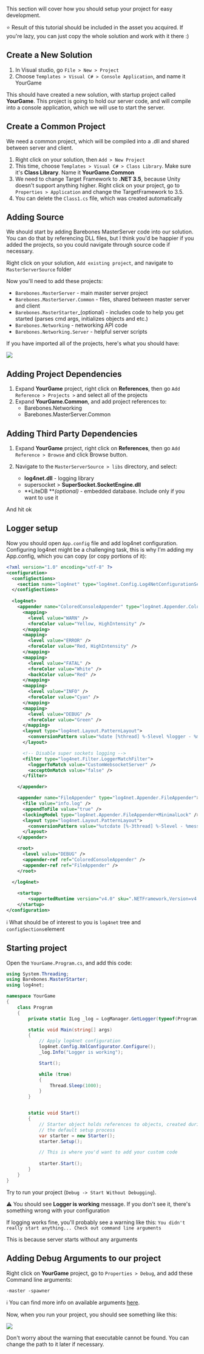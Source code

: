 This section will cover how you should setup your project for easy development. 

:star: Result of this tutorial should be included in the asset you acquired. If you're lazy, you can just copy the whole solution and work with it there :)

## Create a New Solution

1. In Visual studio, go `File > New > Project`
2. Choose `Templates > Visual C# > Console Application`, and name it YourGame

This should have created a new solution, with startup project called **YourGame**. This project is going to hold our server code, and will compile into a console application, which we will use to start the server.

## Create a Common Project

We need a common project, which will be compiled into a .dll and shared between server and client.

1. Right click on your solution, then `Add > New Project`
2. This time, choose `Templates > Visual C# > Class Library`. Make sure it's **Class Library**. Name it **YourGame.Common**
3. We need to change Target Framework to **.NET 3.5**, because Unity doesn't support anything higher. Right click on your project, go to `Properties > Application` and change the TargetFramework to 3.5. 
4. You can delete the `Class1.cs` file, which was created automatically

## Adding Source

We should start by adding Barebones MasterServer code into our solution. You can do that by referencing DLL files, but I think you'd be happier if you added the projects, so you could navigate through source code if necessary.

Right click on your solution, `Add existing project`, and navigate to `MasterServerSource` folder

Now you'll need to add these projects:
* `Barebones.MasterServer` - main master server project
* `Barebones.MasterServer.Common` - files, shared between master server and client 
* `Barebones.MasterStarter`_(optional) - includes code to help you get started (parses cmd args, initializes objects and etc.)
* `Barebones.Networking` - networking API code
* `Barebones.Networking.Server` - helpful server scripts

If you have imported all of the projects, here's what you should have:

![](http://i.imgur.com/2InoccI.png)

## Adding Project Dependencies

1. Expand **YourGame** project, right click on **References**, then go `Add Reference > Projects >` and select all of the projects
2. Expand **YourGame.Common**, and add project references to:
    * Barebones.Networking
    * Barebones.MasterServer.Common

## Adding Third Party Dependencies

1. Expand **YourGame** project, right click on **References**, then go `Add Reference > Browse` and click Browse  button.
2. Navigate to the `MasterServerSource > libs` directory, and select:

    * **log4net.dll** - logging library
    * supersocket > **SuperSocket.SocketEngine.dll**
    * **LiteDB **_(optional)_ - embedded database. Include only if you want to use it

And hit ok

## Logger setup

Now you should open `App.config` file and add log4net configuration. Configuring log4net might be a challenging task, this is why I'm adding my App.config, which you can copy (or copy portions of it):

```xml
<?xml version="1.0" encoding="utf-8" ?>
<configuration>
  <configSections>
    <section name="log4net" type="log4net.Config.Log4NetConfigurationSectionHandler, log4net" />
  </configSections>
  
  <log4net>
    <appender name="ColoredConsoleAppender" type="log4net.Appender.ColoredConsoleAppender">
      <mapping>
        <level value="WARN" />
        <foreColor value="Yellow, HighIntensity" />
      </mapping>
      <mapping>
        <level value="ERROR" />
        <foreColor value="Red, HighIntensity" />
      </mapping>
      <mapping>
        <level value="FATAL" />
        <foreColor value="White" />
        <backColor value="Red" />
      </mapping>
      <mapping>
        <level value="INFO" />
        <foreColor value="Cyan" />
      </mapping>
      <mapping>
        <level value="DEBUG" />
        <foreColor value="Green" />
      </mapping>
      <layout type="log4net.Layout.PatternLayout">
        <conversionPattern value="%date [%thread] %-5level %logger - %message%newline" />
      </layout>

      <!-- Disable super sockets logging -->
      <filter type="log4net.Filter.LoggerMatchFilter">
        <loggerToMatch value="CustomWebsocketServer" />
        <acceptOnMatch value="false" />
      </filter>

    </appender>

    <appender name="FileAppender" type="log4net.Appender.FileAppender">
      <file value="info.log" />
      <appendToFile value="true" />
      <lockingModel type="log4net.Appender.FileAppender+MinimalLock" />
      <layout type="log4net.Layout.PatternLayout">
        <conversionPattern value="%utcdate [%-3thread] %-5level - %message (%logger)%newline" />
      </layout>
    </appender>

    <root>
      <level value="DEBUG" />
      <appender-ref ref="ColoredConsoleAppender" />
      <appender-ref ref="FileAppender" />
    </root>

  </log4net>
  
    <startup> 
        <supportedRuntime version="v4.0" sku=".NETFramework,Version=v4.5.2" />
    </startup>
</configuration>
```

:information_source: What should be of interest to you is `log4net` tree and `configSections`element


##  Starting project

Open the `YourGame.Program.cs`, and add this code:

```C#
using System.Threading;
using Barebones.MasterStarter;
using log4net;

namespace YourGame
{
    class Program
    {
        private static ILog _log = LogManager.GetLogger(typeof(Program));

        static void Main(string[] args)
        {
            // Apply log4net configuration
            log4net.Config.XmlConfigurator.Configure();
            _log.Info("Logger is working");

            Start();

            while (true)
            {
                Thread.Sleep(1000);
            }
        }


        static void Start()
        {
            // Starter object holds references to objects, created during 
            // the default setup process
            var starter = new Starter();
            starter.Setup();

            // This is where you'd want to add your custom code
            
            starter.Start();
        }
    }
}
```

Try to run your project (`Debug -> Start Without Debugging`).

:warning: You should see **Logger is working** message. If you don't see it, there's something wrong with your configuration

If logging works fine, you'll probably see a warning like this:
`You didn't really start anything... Check out command line arguments`

This is because server starts without any arguments

## Adding Debug Arguments to our project

Right click on **YourGame** project, go to `Properties > Debug`, and add these Command line arguments:

`-master -spawner`

:information_source: You can find more info on available arguments [here](https://github.com/alvyxaz/barebones-masterserver/wiki/Starting-Master-and-Spawner-Servers#arguments).

Now, when you run your project, you should see something like this:

![](http://i.imgur.com/2InoccI.png)

Don't worry about the warning that executable cannot be found. You can change the path to it later if necessary.